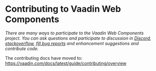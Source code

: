 # Contributing to Vaadin Web Components

*There are many ways to participate to the Vaadin Web Components project. You can ask questions and participate to discussion in [Discord](https://discord.com/invite/MYFq5RTbBn), [stackoverflow](https://stackoverflow.com/questions/tagged/vaadin), [fill bug reports](https://github.com/vaadin/web-components/issues/new/choose) and enhancement suggestions and contribute code.*

The contributing docs have moved to: https://vaadin.com/docs/latest/guide/contributing/overview
